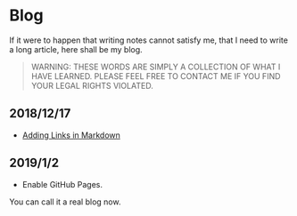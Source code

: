 # Blog

If it were to happen that writing notes cannot satisfy me, that I need to write a long article, here shall be my blog.

> WARNING: THESE WORDS ARE SIMPLY A COLLECTION OF WHAT I HAVE LEARNED. PLEASE FEEL FREE TO CONTACT ME IF YOU FIND YOUR LEGAL RIGHTS VIOLATED.

## 2018/12/17

- [Adding Links in Markdown](https://angelohyang.github.io/Blog/Dec.%202018/Adding%20Links%20in%20Markdown)

## 2019/1/2

- Enable GitHub Pages.

You can call it a real blog now.